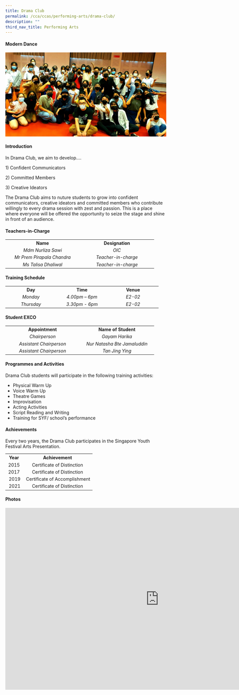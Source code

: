 ```yaml
---
title: Drama Club
permalink: /cca/ccas/performing-arts/drama-club/
description: ""
third_nav_title: Performing Arts
---
```

<h4><strong>Modern Dance</strong></h4>
<img src="/images/drama1.jpeg">
<h4><strong>Introduction</strong></h4>
<p>In Drama Club, we aim to develop&hellip;.</p>
<p>1) Confident Communicators</p>
<p>2) Committed Members</p>
<p>3) Creative Ideators</p>
<p>The Drama Club aims to nuture students to grow into confident communicators, creative ideators and committed members who contribute willingly to every drama session with zest and passion. This is a place where everyone will be offered the opportunity to seize the stage and shine in front of an audience.&nbsp;</p>
<h4><strong>Teachers-in-Charge</strong></h4>
<table width="439">
<tbody>
<tr>
<td style="text-align: center;" width="219"><strong>Name</strong></td>
<td style="text-align: center;" width="219"><strong>Designation</strong></td>
</tr>
<tr>
<td style="text-align: center;" width="219"><em>Mdm Nurliza Sawi</em></td>
<td style="text-align: center;" width="219"><em>OIC</em></td>
</tr>
<tr>
<td style="text-align: center;" width="219"><em>Mr Prem Pirapala Chandra</em></td>
<td style="text-align: center;" width="219"><em>Teacher-in-charge</em></td>
</tr>
<tr>
<td style="text-align: center;" width="219"><em>Ms Talisa Dhaliwal</em></td>
<td style="text-align: center;" width="219"><em>Teacher-in-charge</em></td>
</tr>
</tbody>
</table>
<h4><strong>Training Schedule</strong></h4>
<table width="439">
<tbody>
<tr>
<td style="text-align: center;" width="146"><strong>Day</strong></td>
<td style="text-align: center;" width="146"><strong>Time</strong></td>
<td style="text-align: center;" width="146"><strong>Venue</strong></td>
</tr>
<tr>
<td style="text-align: center;" width="146"><em>Monday</em></td>
<td style="text-align: center;" width="146"><em>4.00pm &ndash; 6pm</em></td>
<td style="text-align: center;" width="146"><em>E2-02</em></td>
</tr>
<tr>
<td style="text-align: center;" width="146"><em>Thursday</em></td>
<td style="text-align: center;" width="146"><em>3.30pm - 6pm</em></td>
<td style="text-align: center;" width="146"><em>E2-02</em></td>
</tr>
</tbody>
</table>
<h4><strong>Student EXCO</strong></h4>
<table width="439">
<tbody>
<tr>
<td style="text-align: center;" width="219"><strong>Appointment</strong></td>
<td style="text-align: center;" width="219"><strong>Name of Student</strong></td>
</tr>
<tr>
<td style="text-align: center;" width="219"><em>Chairperson</em></td>
<td style="text-align: center;" width="219"><em>Gayam Harika</em></td>
</tr>
<tr>
<td style="text-align: center;" width="219"><em>Assistant Chairperson</em></td>
<td style="text-align: center;" width="219"><em>Nur Natasha Bte Jamaluddin</em></td>
</tr>
<tr>
<td style="text-align: center;" width="219"><em>Assistant Chairperson</em></td>
<td style="text-align: center;" width="219"><em>Tan Jing Ying</em></td>
</tr>
</tbody>
</table>
<h4><strong>Programmes and Activities</strong></h4>
<p>Drama Club students will participate in the following training activities:</p>
<ul>
<li>Physical Warm Up</li>
<li>Voice Warm Up</li>
<li>Theatre Games</li>
<li>Improvisation</li>
<li>Acting Activities</li>
<li>Script Reading and Writing</li>
<li>Training for SYF/ school&rsquo;s performance</li>
</ul>
<h4><strong>Achievements</strong></h4>
<p>Every two years, the Drama Club participates in the Singapore Youth Festival Arts Presentation.</p>
<table>
<tbody>
<tr>
<th style="text-align: center;">Year</th>
<th style="text-align: center;">Achievement</th>
</tr>
<tr>
<td style="text-align: center;">2015</td>
<td style="text-align: center;">Certificate of Distinction</td>
</tr>
<tr>
<td style="text-align: center;">2017</td>
<td style="text-align: center;">Certificate of Distinction</td>
</tr>
<tr>
<td style="text-align: center;">&nbsp;2019</td>
<td style="text-align: center;">&nbsp;Certificate of Accomplishment</td>
</tr>
<tr>
<td style="text-align: center;">&nbsp;2021</td>
<td style="text-align: center;">Certificate of Distinction</td>
</tr>
</tbody>
</table>
<h4><strong>Photos</strong></h4>
<iframe src="https://docs.google.com/presentation/d/e/2PACX-1vSt1nsfxU2qOnPAe3gja_SRUVZf8UXyd9QcZpkr75tb6nDaXy_mfbJ9D0DHMU1NBs8KoiUEZfh7ob9_/embed?start=false&loop=false&delayms=5000" frameborder="0" width="960" height="569" allowfullscreen="true"></iframe>